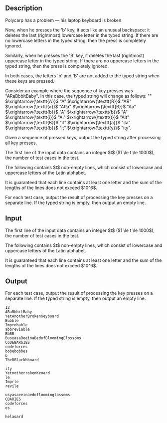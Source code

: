 ## Description

<div><p>Polycarp has a problem — his laptop keyboard is broken.</p><p>Now, when he presses the '<span class="tex-font-style-tt">b</span>' key, it acts like an unusual backspace: it deletes the last (rightmost) lowercase letter in the typed string. If there are no lowercase letters in the typed string, then the press is completely ignored.</p><p>Similarly, when he presses the '<span class="tex-font-style-tt">B</span>' key, it deletes the last (rightmost) uppercase letter in the typed string. If there are no uppercase letters in the typed string, then the press is completely ignored.</p><p>In both cases, the letters '<span class="tex-font-style-tt">b</span>' and '<span class="tex-font-style-tt">B</span>' are not added to the typed string when these keys are pressed.</p><p>Consider an example where the sequence of key presses was "<span class="tex-font-style-tt">ARaBbbitBaby</span>". In this case, the typed string will change as follows: <span class="tex-font-style-tt">""</span> $\xrightarrow{\texttt{A}}$ <span class="tex-font-style-tt">"A"</span> $\xrightarrow{\texttt{R}}$ <span class="tex-font-style-tt">"AR"</span> $\xrightarrow{\texttt{a}}$ <span class="tex-font-style-tt">"ARa"</span> $\xrightarrow{\texttt{B}}$ <span class="tex-font-style-tt">"Aa"</span> $\xrightarrow{\texttt{b}}$ <span class="tex-font-style-tt">"A"</span> $\xrightarrow{\texttt{b}}$ <span class="tex-font-style-tt">"A"</span> $\xrightarrow{\texttt{i}}$ <span class="tex-font-style-tt">"Ai"</span> $\xrightarrow{\texttt{t}}$ <span class="tex-font-style-tt">"Ait"</span> $\xrightarrow{\texttt{B}}$ <span class="tex-font-style-tt">"it"</span> $\xrightarrow{\texttt{a}}$ <span class="tex-font-style-tt">"ita"</span> $\xrightarrow{\texttt{b}}$ <span class="tex-font-style-tt">"it"</span> $\xrightarrow{\texttt{y}}$ <span class="tex-font-style-tt">"ity"</span>.</p><p>Given a sequence of pressed keys, output the typed string after processing all key presses.</p></div><div class="input-specification"><p>The first line of the input data contains an integer $t$ ($1 \le t \le 1000$), the number of test cases in the test.</p><p>The following contains $t$ non-empty lines, which consist of lowercase and uppercase letters of the Latin alphabet.</p><p>It is guaranteed that each line contains at least one letter and the sum of the lengths of the lines does not exceed $10^6$.</p></div><div class="output-specification"><p>For each test case, output the result of processing the key presses on a separate line. If the typed string is empty, then output an empty line.</p></div>

## Input

<p>The first line of the input data contains an integer $t$ ($1 \le t \le 1000$), the number of test cases in the test.</p><p>The following contains $t$ non-empty lines, which consist of lowercase and uppercase letters of the Latin alphabet.</p><p>It is guaranteed that each line contains at least one letter and the sum of the lengths of the lines does not exceed $10^6$.</p>

## Output

<p>For each test case, output the result of processing the key presses on a separate line. If the typed string is empty, then output an empty line.</p>





```input1|2,4,6,8,10,12
12
ARaBbbitBaby
YetAnotherBrokenKeyboard
Bubble
Improbable
abbreviable
BbBB
BusyasaBeeinaBedofBloomingBlossoms
CoDEBARbIES
codeforces
bobebobbes
b
TheBBlackbboard
```




```output1
ity
YetnotherrokenKeoard
le
Imprle
revile

usyasaeeinaedofloominglossoms
CDARIES
codeforces
es

helaoard
```


